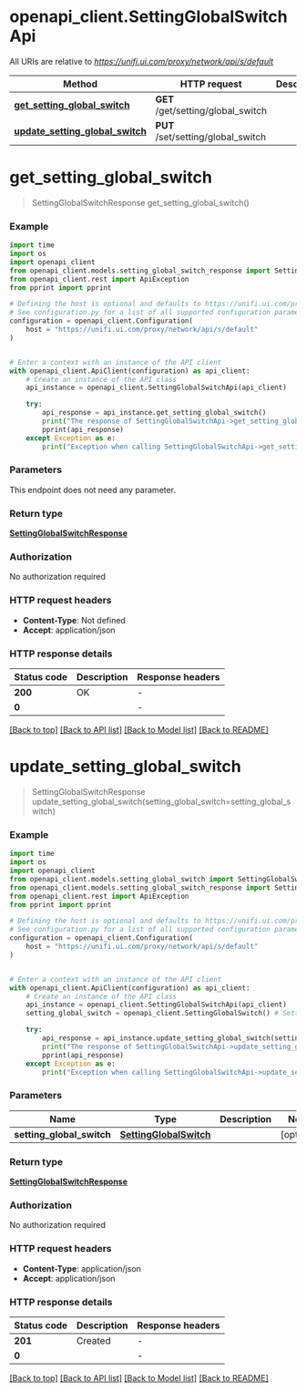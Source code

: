 # openapi_client.SettingGlobalSwitchApi

All URIs are relative to *https://unifi.ui.com/proxy/network/api/s/default*

Method | HTTP request | Description
------------- | ------------- | -------------
[**get_setting_global_switch**](SettingGlobalSwitchApi.md#get_setting_global_switch) | **GET** /get/setting/global_switch | 
[**update_setting_global_switch**](SettingGlobalSwitchApi.md#update_setting_global_switch) | **PUT** /set/setting/global_switch | 


# **get_setting_global_switch**
> SettingGlobalSwitchResponse get_setting_global_switch()



### Example


```python
import time
import os
import openapi_client
from openapi_client.models.setting_global_switch_response import SettingGlobalSwitchResponse
from openapi_client.rest import ApiException
from pprint import pprint

# Defining the host is optional and defaults to https://unifi.ui.com/proxy/network/api/s/default
# See configuration.py for a list of all supported configuration parameters.
configuration = openapi_client.Configuration(
    host = "https://unifi.ui.com/proxy/network/api/s/default"
)


# Enter a context with an instance of the API client
with openapi_client.ApiClient(configuration) as api_client:
    # Create an instance of the API class
    api_instance = openapi_client.SettingGlobalSwitchApi(api_client)

    try:
        api_response = api_instance.get_setting_global_switch()
        print("The response of SettingGlobalSwitchApi->get_setting_global_switch:\n")
        pprint(api_response)
    except Exception as e:
        print("Exception when calling SettingGlobalSwitchApi->get_setting_global_switch: %s\n" % e)
```



### Parameters

This endpoint does not need any parameter.

### Return type

[**SettingGlobalSwitchResponse**](SettingGlobalSwitchResponse.md)

### Authorization

No authorization required

### HTTP request headers

 - **Content-Type**: Not defined
 - **Accept**: application/json

### HTTP response details

| Status code | Description | Response headers |
|-------------|-------------|------------------|
**200** | OK |  -  |
**0** |  |  -  |

[[Back to top]](#) [[Back to API list]](../README.md#documentation-for-api-endpoints) [[Back to Model list]](../README.md#documentation-for-models) [[Back to README]](../README.md)

# **update_setting_global_switch**
> SettingGlobalSwitchResponse update_setting_global_switch(setting_global_switch=setting_global_switch)



### Example


```python
import time
import os
import openapi_client
from openapi_client.models.setting_global_switch import SettingGlobalSwitch
from openapi_client.models.setting_global_switch_response import SettingGlobalSwitchResponse
from openapi_client.rest import ApiException
from pprint import pprint

# Defining the host is optional and defaults to https://unifi.ui.com/proxy/network/api/s/default
# See configuration.py for a list of all supported configuration parameters.
configuration = openapi_client.Configuration(
    host = "https://unifi.ui.com/proxy/network/api/s/default"
)


# Enter a context with an instance of the API client
with openapi_client.ApiClient(configuration) as api_client:
    # Create an instance of the API class
    api_instance = openapi_client.SettingGlobalSwitchApi(api_client)
    setting_global_switch = openapi_client.SettingGlobalSwitch() # SettingGlobalSwitch |  (optional)

    try:
        api_response = api_instance.update_setting_global_switch(setting_global_switch=setting_global_switch)
        print("The response of SettingGlobalSwitchApi->update_setting_global_switch:\n")
        pprint(api_response)
    except Exception as e:
        print("Exception when calling SettingGlobalSwitchApi->update_setting_global_switch: %s\n" % e)
```



### Parameters


Name | Type | Description  | Notes
------------- | ------------- | ------------- | -------------
 **setting_global_switch** | [**SettingGlobalSwitch**](SettingGlobalSwitch.md)|  | [optional] 

### Return type

[**SettingGlobalSwitchResponse**](SettingGlobalSwitchResponse.md)

### Authorization

No authorization required

### HTTP request headers

 - **Content-Type**: application/json
 - **Accept**: application/json

### HTTP response details

| Status code | Description | Response headers |
|-------------|-------------|------------------|
**201** | Created |  -  |
**0** |  |  -  |

[[Back to top]](#) [[Back to API list]](../README.md#documentation-for-api-endpoints) [[Back to Model list]](../README.md#documentation-for-models) [[Back to README]](../README.md)

